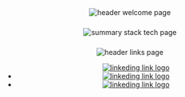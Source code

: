 <div align="center">
  <img src="https://iili.io/JujIx8G.png" alt="header welcome page" />
</div>

###

<div align="center">
  <img  src="https://iili.io/JujI7M7.png" alt="summary stack tech page"  />
</div>

###

<div align="center">
  <img src="https://iili.io/Juj51jf.png" alt="header links page"  />
  <ul dir="auto">
     <li style="list-style-type:none">
       <a href="https://www.linkedin.com/in/matiassiocordich/" target="_blank">
         <img src="https://iili.io/JujYosR.png" alt="linkeding link logo"/>
       </a>
     </li>
    <li>
       <a href="https://www.linkedin.com/in/matiassiocordich/" target="_blank">
         <img src="https://iili.io/JujYosR.png" alt="linkeding link logo"/>
       </a>
     </li>
    <li>
       <a href="https://www.linkedin.com/in/matiassiocordich/" target="_blank">
         <img src="https://iili.io/JujYosR.png" alt="linkeding link logo"/>
       </a>
     </li>
  </ul>
</div>

###
